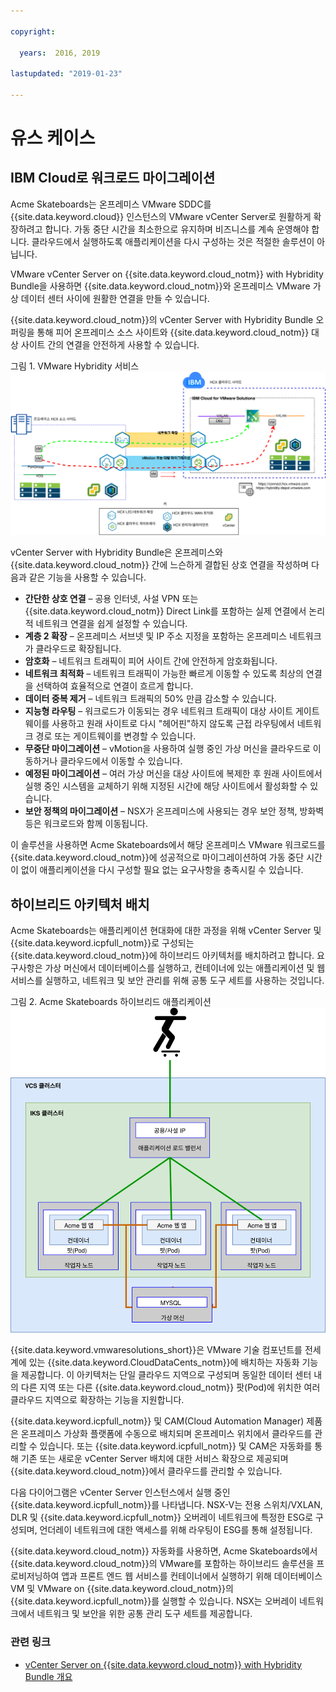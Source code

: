 ```yaml
---

copyright:

  years:  2016, 2019

lastupdated: "2019-01-23"

---
```


# 유스 케이스

## IBM Cloud로 워크로드 마이그레이션

Acme Skateboards는 온프레미스 VMware SDDC를 {{site.data.keyword.cloud}} 인스턴스의 VMware vCenter Server로 원활하게 확장하려고 합니다. 가동 중단 시간을 최소한으로 유지하며 비즈니스를 계속 운영해야 합니다. 클라우드에서 실행하도록 애플리케이션을 다시 구성하는 것은 적절한 솔루션이 아닙니다.

VMware vCenter Server on {{site.data.keyword.cloud_notm}} with Hybridity Bundle을 사용하면
{{site.data.keyword.cloud_notm}}와
온프레미스 VMware 가상 데이터 센터 사이에 원활한 연결을 만들 수 있습니다.

{{site.data.keyword.cloud_notm}}의 vCenter Server with Hybridity Bundle 오퍼링을 통해 피어 온프레미스 소스 사이트와 {{site.data.keyword.cloud_notm}} 대상 사이트 간의 연결을 안전하게 사용할 수 있습니다.

그림 1. VMware Hybridity 서비스
![VMware Hybrid Cloud Extension 서비스](vcsiks-hcx.svg)

vCenter Server with Hybridity Bundle은 온프레미스와 {{site.data.keyword.cloud_notm}} 간에 느슨하게 결합된 상호 연결을 작성하며 다음과 같은 기능을 사용할 수 있습니다.
- **간단한 상호 연결** – 공용 인터넷, 사설 VPN 또는 {{site.data.keyword.cloud_notm}} Direct Link를 포함하는 실제 연결에서 논리적 네트워크 연결을 쉽게 설정할 수 있습니다.
- **계층 2 확장** – 온프레미스 서브넷 및 IP 주소 지정을 포함하는 온프레미스 네트워크가 클라우드로 확장됩니다.
- **암호화** – 네트워크 트래픽이 피어 사이트 간에 안전하게 암호화됩니다.
- **네트워크 최적화** – 네트워크 트래픽이 가능한 빠르게 이동할 수 있도록 최상의 연결을 선택하여 효율적으로 연결이 흐르게 합니다.
- **데이터 중복 제거** – 네트워크 트래픽의 50% 만큼 감소할 수 있습니다.
- **지능형 라우팅** – 워크로드가 이동되는 경우 네트워크 트래픽이 대상 사이트 게이트웨이를 사용하고 원래 사이트로 다시 "헤어핀"하지 않도록 근접 라우팅에서 네트워크 경로 또는 게이트웨이를 변경할 수 있습니다.
- **무중단 마이그레이션** – vMotion을 사용하여 실행 중인 가상 머신을 클라우드로 이동하거나 클라우드에서 이동할 수 있습니다.
- **예정된 마이그레이션** – 여러 가상 머신을 대상 사이트에 복제한 후 원래 사이트에서 실행 중인 시스템을 교체하기 위해 지정된 시간에 해당 사이트에서 활성화할 수 있습니다.
- **보안 정책의 마이그레이션** – NSX가 온프레미스에 사용되는 경우 보안 정책, 방화벽 등은 워크로드와 함께 이동됩니다.

이 솔루션을 사용하면 Acme Skateboards에서 해당 온프레미스 VMware 워크로드를 {{site.data.keyword.cloud_notm}}에 성공적으로 마이그레이션하여 가동 중단 시간이 없이 애플리케이션을 다시 구성할 필요 없는 요구사항을 충족시킬 수 있습니다.

## 하이브리드 아키텍처 배치

Acme Skateboards는 애플리케이션 현대화에 대한 과정을 위해 vCenter Server 및 {{site.data.keyword.icpfull_notm}}로 구성되는 {{site.data.keyword.cloud_notm}}에 하이브리드 아키텍처를 배치하려고 합니다. 요구사항은 가상 머신에서 데이터베이스를 실행하고, 컨테이너에 있는 애플리케이션 및 웹 서비스를 실행하고, 네트워크 및 보안 관리를 위해 공통 도구 세트를 사용하는 것입니다.

그림 2. Acme Skateboards 하이브리드 애플리케이션
![Acme Skateboards 하이브리드 애플리케이션 다이어그램](vcsiks-acme-app-arch.svg)

{{site.data.keyword.vmwaresolutions_short}}은 VMware 기술 컴포넌트를 전세계에 있는
{{site.data.keyword.CloudDataCents_notm}}에 배치하는 자동화 기능을 제공합니다. 이 아키텍처는 단일 클라우드 지역으로 구성되며 동일한 데이터 센터 내의 다른 지역 또는 다른 {{site.data.keyword.cloud_notm}} 팟(Pod)에 위치한 여러 클라우드 지역으로 확장하는 기능을 지원합니다.

{{site.data.keyword.icpfull_notm}} 및 CAM(Cloud Automation Manager) 제품은 온프레미스 가상화 플랫폼에 수동으로 배치되며 온프레미스 위치에서 클라우드를 관리할 수 있습니다. 또는 {{site.data.keyword.icpfull_notm}} 및 CAM은 자동화를 통해 기존 또는 새로운 vCenter Server 배치에 대한 서비스 확장으로 제공되며 {{site.data.keyword.cloud_notm}}에서 클라우드를 관리할 수 있습니다.

다음 다이어그램은 vCenter Server 인스턴스에서 실행 중인 {{site.data.keyword.icpfull_notm}}를 나타냅니다. NSX-V는 전용 스위치/VXLAN, DLR 및 {{site.data.keyword.icpfull_notm}} 오버레이 네트워크에 특정한 ESG로 구성되며, 언더레이 네트워크에 대한 액세스를 위해 라우팅이 ESG를 통해 설정됩니다.

{{site.data.keyword.cloud_notm}} 자동화를 사용하면, Acme Skateboards에서 {{site.data.keyword.cloud_notm}}의 VMware를 포함하는 하이브리드 솔루션을 프로비저닝하여 앱과 프론트 엔드 웹 서비스를 컨테이너에서 실행하기 위해 데이터베이스 VM 및 VMware on {{site.data.keyword.cloud_notm}}의 {{site.data.keyword.icpfull_notm}}를 실행할 수 있습니다. NSX는 오버레이 네트워크에서 네트워크 및 보안을 위한 공통 관리 도구 세트를 제공합니다.

### 관련 링크

* [vCenter Server on {{site.data.keyword.cloud_notm}} with Hybridity Bundle 개요](/docs/services/vmwaresolutions/archiref/vcs/vcs-hybridity-intro.html)
